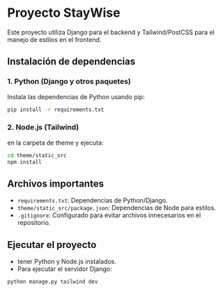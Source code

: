 # Proyecto StayWise

Este proyecto utiliza Django para el backend y Tailwind/PostCSS para el manejo de estilos en el frontend.

## Instalación de dependencias

### 1. Python (Django y otros paquetes)

Instala las dependencias de Python usando pip:

```bash
pip install -r requirements.txt
```

### 2. Node.js (Tailwind)

en la carpeta de theme y ejecuta:

```bash
cd theme/static_src
npm install
```

## Archivos importantes

- `requirements.txt`: Dependencias de Python/Django.
- `theme/static_src/package.json`: Dependencias de Node para estilos.
- `.gitignore`: Configurado para evitar archivos innecesarios en el repositorio.

## Ejecutar el proyecto

- tener Python y Node.js instalados.
- Para ejecutar el servidor Django:

```bash
python manage.py tailwind dev
```

